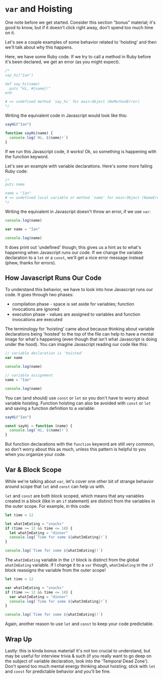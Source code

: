 # `var` and Hoisting

One note before we get started. Consider this section "bonus" material; it's good to know, but if it doesn't click right away, don't spend too much time on it. 

Let's see a couple examples of some behavior related to 'hoisting' and then we'll talk about why this happens.

Here, we have some Ruby code. If we try to call a method in Ruby before it's been declared, we get an error (as you might expect).

```js
/*
say_hi("Ian")

def say_hi(name)
  puts "Hi, #{name}!"
end

# => undefined method `say_hi' for main:Object (NoMethodError)
*/
```

Writing the equivalent code in Javascript would look like this:

```js
sayHi("Ian")

function sayHi(name) {
  console.log(`Hi, ${name}!`)
}
```

If we run this Javascript code, it works! Ok, so something is happening with the function keyword.

Let's see an example with variable declarations. Here's some more failing Ruby code:

```js
/*
puts name

name = "Ian"
# => undefined local variable or method `name' for main:Object (NameError)
*/
```

Writing the equivalent in Javascript doesn't throw an error, if we use `var`:

```js
console.log(name)

var name = "Ian"

console.log(name)
```

It does print out 'undefined' though; this gives us a hint as to what's happening when Javascript runs our code. If we change the variable declaration to a `let` or a `const`, we'll get a nice error message instead (phew, thanks for errors).

## How Javascript Runs Our Code

To understand this behavior, we have to look into how Javascript runs our code. It goes through two phases:

- compilation phase - space is set aside for variables; function invocations are ignored
- execution phase - values are assigned to variables and function invocations are executed

The terminology for 'hoisting' came about because thinking about variable declarations being 'hoisted' to the top of the file can help to have a mental image for what's happening (even though that isn't what Javascript is doing under the hood). You can imagine Javascript reading our code like this:

```js
// variable declaration is 'hoisted'
var name

console.log(name)

// variable assignment
name = "Ian"

console.log(name)
```

You can (and should) use `const` or `let` so you don't have to worry about variable hoisting. Function hoisting can also be avoided with `const` or `let` and saving a function definition to a variable:

```js
sayHi("Ian")

const sayHi = function (name) {
  console.log(`Hi, ${name}!`)
}
```

But function declarations with the `function` keyword are still very common, so don't worry about this as much, unless this pattern is helpful to you when you organize your code.

## Var & Block Scope

While we're talking about `var`, let's cover one other bit of strange behavior around scope that `let` and `const` can help us with.

`let` and `const` are both block scoped, which means that any variables created in a block (like in an `if` statement) are distinct from the variables in the outer scope. For example, in this code:

```js
let time = 12

let whatImEating = "snacks"
if (time >= 12 && time <= 18) {
  let whatImEating = "dinner"
  console.log(`Time for some ${whatImEating}!`)
}

console.log(`Time for some ${whatImEating}!`)
```

The `whatImEating` variable in the `if` block is distinct from the global `whatImEating` variable. If I change it to a `var` though, `whatImEating` in the `if` block reassigns the variable from the outer scope!

```js
let time = 12

var whatImEating = "snacks"
if (time >= 12 && time <= 18) {
  var whatImEating = "dinner"
  console.log(`Time for some ${whatImEating}!`)
}

console.log(`Time for some ${whatImEating}!`)
```

Again, another reason to use `let` and `const` to keep your code predictable.

## Wrap Up
Lastly: this is kinda bonus material! It's not too crucial to understand, but may be useful for interview trivia & such (if you really want to go deep on the subject of variable declaration, look into the 'Temporal Dead Zone'). Don't spend too much mental energy thinking about hoisting; stick with `let` and `const` for predictable behavior and you'll be fine.